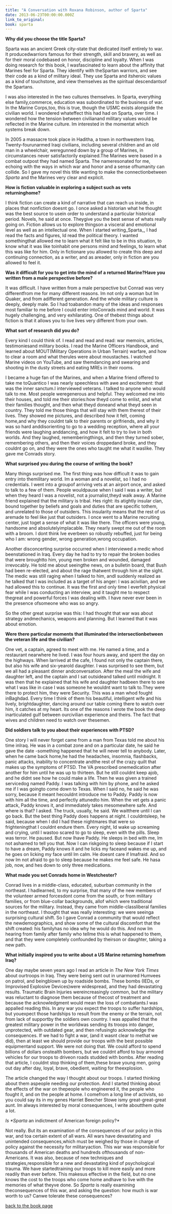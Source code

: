 ```yaml
---
title: "A Conversation with Roxana Robinson, author of Sparta"
date: 2013-06-23T00:00:00.000Z
link_to_original:
book: sparta
---
```

**Why did you choose the title Sparta?**

Sparta was an ancient Greek city-state that dedicated itself entirely to war. It producedwarriors famous for their strength, skill and bravery, as well as for their moral codebased on honor, discipline and loyalty. When I was doing research for this book, I wasfascinated to learn about the affinity that Marines feel for Sparta. They identify with theSpartan warriors, and see their code as a kind of military ideal. They use Sparta and itsheroic values as a kind of touchstone, and view themselves as the spiritual descendantsof the Spartans.

I was also interested in the two cultures themselves. In Sparta, everything else  family,commerce, education  was subordinated to the business of war. In the Marine Corps,too, this is true, though the USMC exists alongside the civilian world. I wondered whateffect this had had on Sparta, over time. I wondered how the tension between civilianand military values would be reflected in the Marine culture. Im interested in the momentat which systems break down.

In 2005 a massacre took place in Haditha, a town in northwestern Iraq. Twenty-fourunarmed Iraqi civilians, including several children and an old man in a wheelchair, weregunned down by a group of Marines, in circumstances never satisfactorily explained.The Marines were based in a combat outpost they had named Sparta. The nameresonated for me, echoing with the ways in which war and honor and a sense ofhumanity can collide. So I gave my novel this title wanting to make the connectionbetween _Sparta_ and the Marines very clear and explicit.

**How is fiction valuable in exploring a subject such as vets returninghome?**

I think fiction can create a kind of narrative that can reach us inside, in places that nonfiction doesnt go. I once asked a historian what he thought was the best source to usein order to understand a particular historical period. Novels, he said at once. Theygive you the best sense of whats really going on. Fiction allows us to explore thingson a visceral and emotional level as well as an intellectual one. When I started writing_Sparta_, I had read the facts and figures, Id read the political theory. I wanted somethingthat allowed me to learn what it felt like to be in this situation, to know what it was like toinhabit one persons mind and feelings, to learn what this was like for him. Only in fictionare you allowed to create this deep and continuing connection, as a writer, and as areader, only in fiction are you allowed to feel it.

**Was it difficult for you to get into the mind of a returned Marine?Have you written from a male perspective before?**

It was difficult. I have written from a male perspective but Conrad was very differentfrom me for many different reasons. Im not only a woman but Im Quaker, and from adifferent generation. And the whole military culture is deeply, deeply male. So I had toabandon many of the ideas and responses most familiar to me before I could enter intoConrads mind and world. It was hugely challenging, and very exhilarating. One of thebest things about fiction is that it allows you to live lives very different from your own.

**What sort of research did you do?**

Every kind I could think of. I read and read and read: war memoirs, articles, testimoniesand military books. I read the Marine Officers Handbook, and learned about MOUT(Military Operations in Urban Terrain) warfare, and how to clear a room and what therules were about moustaches. I watched Marine videos on YouTube, and saw themdancing and swearing and shooting in the dusty streets and eating MREs in their rooms.

I became a huge fan of the Marines, and when a Marine friend offered to take me toQuantico I was nearly speechless with awe and excitement: that was the inner sanctum.I interviewed veterans. I talked to anyone who would talk to me. Most people weregenerous and helpful. They welcomed me into their houses, and told me their stories:how theyd come to enlist, and what their families thought, and then what theyd doneand what theyd seen in country. They told me those things that will stay with them therest of their lives. They showed me pictures, and described how it felt, coming home,and why they couldnt talk to their parents or girlfriends, and why it was so hard anddisorienting to go to a wedding reception, where all your friends were laughing anddancing, and how it felt to try to live in both worlds. And they laughed, rememberingthings, and then they turned sober, remembering others, and then their voices droppedand broke, and they couldnt go on, and they were the ones who taught me what it waslike. They gave me Conrads story.

**What surprised you during the course of writing the book?**

Many things surprised me. The first thing was how difficult it was to gain entry into themilitary world. Im a woman and a novelist, so I had no credentials. I went into a groupof arriving vets at an airport once, and asked to talk to a few of them. People wouldpause when I said I was a writer, but when they heard I was a novelist, not a journalist,theyd walk away. A Marine friend explained that the military is tribal. Hes right: its atightly insular clan, bound together by beliefs and goals and duties that are specific tothem, and unrelated to those of outsiders. This insularity means that the rest of us aremade to feel like just that  outsiders. I once went to a Marine recruiting center, just toget a sense of what it was like there. The officers were young, handsome and absolutelyimplacable. They nearly swept me out of the room with a broom. I dont think Ive everbeen so robustly rebuffed, just for being who I am: wrong gender, wrong generation,wrong occupation.

Another disconcerting surprise occurred when I interviewed a medic whod beenstationed in Iraq. Every day he had to try to repair the broken bodies that were broughtto him, young men broken and wounded, damaged irrevocably. He told me about seeingthe news, on a bulletin board, that Bush had been re-elected, and about the rage thatwent through him at the sight. The medic was still raging when I talked to him, andI suddenly realized as he talked that I was included as a target of his anger: I was acivilian, and we had allowed this to continue. It was the first  and only  time I everfelt physical fear while I was conducting an interview, and it taught me to respect thegreat and powerful forces I was dealing with. I have never ever been in the presence ofsomeone who was so angry.

So the other great surprise was this: I had thought that war was about strategy andmechanics, weapons and planning. But I learned that it was about emotion.

**Were there particular moments that illuminated the intersectionbetween the veteran life and the civilian?**

One vet, a captain, agreed to meet with me. He named a time, and a restaurant nearwhere he lived. I was four hours away, and spent the day on the highways. When Iarrived at the cafe, I found not only the captain there, but also his wife and six-yearold daughter. I was surprised to see them, but we all had a pleasant dinner andconversation. After the meal the wife and daughter left, and the captain and I sat outsideand talked until midnight. It was then that he explained that his wife and daughter hadbeen there to see what I was like  in case I was someone he wouldnt want to talk to.They were there to protect him, they were Security. This was a man whod fought inBaghdad. Every time I think of them  his beautiful, intelligent wife and his lively, brightdaughter, dancing around our table  coming there to watch over him, it catches at my heart. Its one of the reasons I wrote the book  the deep inarticulated gulf between ourcivilian experience and theirs. The fact that wives and children need to watch over thesemen.

**Did soldiers talk to you about their experiences with PTSD?**

One story I will never forget came from a man from Texas told me about his time inIraq. He was in a combat zone and on a particular date, he said  he gave the date -something happened that he will never tell to anybody. Later, when he came back home,he had the headaches, insomnia, flashbacks, panic attacks, inability to concentrate andthe rest of the crazy quilt that makes up the symptoms of PTSD. The VA prescribed onemedication after another for him until he was up to thirteen. But he still couldnt keep ajob, and he didnt see how he could make a life. Then he was given a trained servicedog named Paddy. I was talking with him by phone, and he asked me if I was goingto come down to Texas. When I said no, he said he was sorry, because it meant hecouldnt introduce me to Paddy. Paddy is now with him all the time, and perfectly attunedto him. When the vet gets a panic attack, Paddy knows it, and immediately takes mesomewhere safe. And where is that? I asked. The truck, usually, he said. We waitthere until I can go back. But the best thing Paddy does happens at night. I couldntsleep, he said, because when I did I had these nightmares that were so frighteningthat I couldnt endure them. Every night, Id wake up screaming and crying, until I wastoo scared to go to sleep, even with the pills. Sleep was terror. He paused. But now Ihave Paddy. He sleeps in bed with me, Im not ashamed to tell you that. Now I can riskgoing to sleep because if I start to have a dream, Paddy knows it and he licks my faceand wakes me up, and he goes on licking my face until Im calm. He doesnt care if Imafraid. And so now Im not afraid to go to sleep because he makes me feel safe. He hasa job, now, and hes down to only three medications.

**What made you set Conrads home in Westchester?**

Conrad lives in a middle-class, educated, suburban community in the northeast. I hadlearned, to my surprise, that many of the new members of the volunteer armed forcesdont come from the south, or from military families, or from blue-collar backgrounds, allof which were traditional sources for the military. Instead, they came from middle-classliberal families in the northeast. I thought that was really interesting: we were seeinga surprising cultural shift. So I gave Conrad a community that would reflect the newdemographics, and show some of the cultural discomfort that the shift created: his familyhas no idea why he would do this. And now Im hearing from family after family who tellme this is what happened to them, and that they were completely confounded by theirson or daughter, taking a new path.

**What initially inspired you to write about a US Marine returning homefrom Iraq?**

One day  maybe seven years ago  I read an article in _The New York Times_ about ourtroops in Iraq. They were being sent out in unarmored Humvees on patrol, and beingblown up by roadside bombs. These bombs (IEDs, or Improvised Explosive Devices)were widespread, and they had devastating results. Traumatic Brain Injuries wereincreasingly common, but the military was reluctant to diagnose them because of thecost of treatment and because the acknowledgment would mean the loss of combatants.I was appalled reading this. In any war you expect the troops to suffer hardships, but youexpect those hardships to result from the enemy or the terrain, not from lack of supportby the soldiers own country. I was appalled that the greatest military power in the worldwas sending its troops into danger, unprotected, with outdated gear, and then refusingto acknowledge the consequences. If we had to fight a war, (and it wasnt clear to methat we did), then at least we should provide our troops with the best possible equipmentand support. We were not doing that. We could afford to spend billions of dollars onstealth bombers, but we couldnt afford to buy armored vehicles for our troops to driveon roads studded with bombs. After reading that article, I couldnt stop thinking of them,these brave young men, going out day after day, loyal, brave, obedient, waiting for theexplosion.

The article changed the way I thought about our troops. I started thinking about them aspeople needing our protection. And I started thinking about the effects of the war  on thepeople who engineered it, the people who fought it, and on the people at home. I comefrom a long line of activists, so you could say its in my genes  Harriet Beecher Stowe ismy great-great-great aunt. Im always interested by moral consequences, I write aboutthem quite a lot.

_Is *Sparta_ an indictment of American foreign policy?*

Not really. But its an examination of the consequences of our policy in this war, and toa certain extent of all wars. All wars have devastating and unintended consequences,which must be weighed by those in charge of policy against the necessity for militaryaction. This war was responsible for thousands of American deaths and hundreds ofthousands of non-Americans. It was also, because of new techniques and strategies,responsible for a new and devastating kind of psychological trauma. We have startedtraining our troops to kill more easily and more readily than ever before. This makesus effective in the field, but no one knows the cost to the troops who come home andhave to live with the memories of what theyve done. So _Sparta_ is really examining theconsequences of this war, and asking the question: how much is war worth to us? Canwe tolerate these consequences?

[back to the book page](/books/sparta/)
